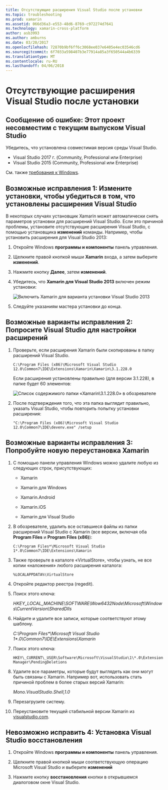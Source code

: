 ```yaml
---
title: Отсутствующие расширения Visual Studio после установки
ms.topic: troubleshooting
ms.prod: xamarin
ms.assetid: 066d36a3-e553-48d6-8769-c972274d7641
ms.technology: xamarin-cross-platform
author: asb3993
ms.author: amburns
ms.date: 03/20/2017
ms.openlocfilehash: 72870b9bf6ff6c3068ee037e6405e4ec03546cd6
ms.sourcegitcommit: 6f7033a598407b3e77914a85a3f650544a4b6339
ms.translationtype: MT
ms.contentlocale: ru-RU
ms.lasthandoff: 04/06/2018
---
```

# <a name="missing-visual-studio-extensions-after-installation"></a>Отсутствующие расширения Visual Studio после установки

## <a name="error-message-this-project-is-incompatible-with-the-current-edition-of-visual-studio"></a>Сообщение об ошибке: Этот проект несовместим с текущим выпуском Visual Studio

Убедитесь, что установлена совместимая версия среды Visual Studio.

-   Visual Studio 2017 г. (Community, Professional или Enterprise)
-   Visual Studio 2015 (Community, Professional или Enterprise)

См. также [требования к Windows](~/cross-platform/get-started/requirements.md#windows).

## <a name="possible-fix-1-change-the-installation-to-make-sure-the-visual-studio-extensions-are-installed"></a>Возможные исправления 1: Измените установки, чтобы убедиться в том, что установлены расширения Visual Studio

В некоторых случаях установщик Xamarin может автоматически снять параметров установки для расширений Visual Studio. Если это причиной проблемы, установите отсутствующие расширения Visual Studio, с помощью установщика **изменений** команды. Например, чтобы установить расширения для Visual Studio 2013:

1. Откройте Windows **программы и компоненты** панель управления.

2. Щелкните правой кнопкой мыши **Xamarin** входа, а затем выберите **изменений**.

3. Нажмите кнопку **Далее**, затем **изменений**.

4. Убедитесь, что **Xamarin для Visual Studio 2013** включен режим установки:

    ![](missing-vs-extensions-images/installer.png "Включить Xamarin для варианта установки Visual Studio 2013")

5. Следуйте указаниям мастера установки до конца.

## <a name="possible-fix-2-ask-visual-studio-to-set-up-the-extensions-again"></a>Возможные варианты исправления 2: Попросите Visual Studio для настройки расширений

1. Проверьте, если расширения Xamarin были скопированы в папку расширений Visual Studio.

    `C:\Program Files (x86)\Microsoft Visual Studio 12.0\Common7\IDE\Extensions\Xamarin\Xamarin\3.1.228.0`

    Если расширения установлены правильно (для версии 3.1.228), в папке будет 60 элементов:


    ![](missing-vs-extensions-images/folder.png "Список содержимого папки «Xamarin\3.1.228.0» в обозревателе")

2. После подтверждения того, что эта папка выглядит правильно, указать Visual Studio, чтобы повторить попытку установки расширения:

    `"C:\Program Files (x86)\Microsoft Visual Studio 12.0\Common7\IDE\devenv.exe" /setup`

## <a name="possible-fix-3-try-a-fresh-reinstall-of-xamarin"></a>Возможные варианты исправления 3: Попробуйте новую переустановка Xamarin

1.  С помощью панели управления Windows можно удалите любую из следующих строк, присутствующих:

    *   Xamarin

    *   Xamarin для Windows

    *   Xamarin.Android

    *   Xamarin.iOS

    *   Xamarin для Visual Studio

2.  В обозревателе, удалить все оставшиеся файлы из папки расширений Visual Studio с Xamarin (все версии, включая оба **Program Files** и **Program Files (x86)**):

    `C:\Program Files*\Microsoft Visual Studio 1*.0\Common7\IDE\Extensions\Xamarin`

3.  Также проверьте в каталоге «VirtualStore», чтобы узнать, не все копии «наложения» любого расширения каталога:

    `%LOCALAPPDATA%\VirtualStore`

4.  Откройте редактор реестра (regedit).

5.  Поиск этого ключа:

    _HKEY\_LOCAL\_MACHINE\SOFTWARE\Wow6432Node\Microsoft\Windows\CurrentVersion\SharedDlls_

6.  Найдите и удалите все записи, которые соответствуют этому шаблону.

    _C:\Program Files\*\Microsoft Visual Studio 1\*.0\Common7\IDE\Extensions\Xamarin_

7.  Поиск этого ключа:

    `HKEY\_CURRENT\_USER\Software\Microsoft\VisualStudio\1\*.0\ExtensionManager\PendingDeletions`

8.  Удалите все параметры, которые будут выглядеть как они могут быть связаны с Xamarin. Например вот, использовать стать причиной проблем в более старых версий Xamarin:

    _Mono.VisualStudio.Shell,1.0_

9.  Перезагрузите систему.

10.  Переустановите текущей стабильной версии Xamarin из [visualstudio.com](https://visualstudio.com/xamarin).

## <a name="possible-fix-4-repair-visual-studio-installation"></a>Невозможно исправить 4: Установка Visual Studio восстановления

1.  Откройте Windows **программы и компоненты** панель управления.

2.  Щелкните правой кнопкой мыши соответствующую операцию Microsoft Visual Studio и выберите **изменений**

3.  Нажмите кнопку **восстановления** кнопки в открывшемся диалоговом окне Visual Studio.
